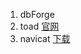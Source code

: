1. dbForge
2. toad [官网](http://www.toadworld.com/)
3. navicat [下载](https://www.jianshu.com/p/5f693b4c9468?utm_source=oschina-app)